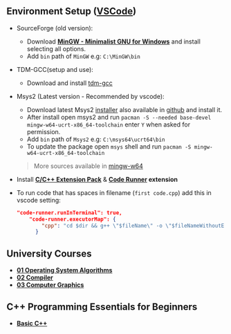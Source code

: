 ## Environment Setup ([VSCode](https://code.visualstudio.com/))

- SourceForge (old version):
  - Download **[MinGW - Minimalist GNU for Windows](https://sourceforge.net/projects/mingw/)** and install selecting all options.
  - Add `bin` path of `MinGW` e.g: `C:\MinGW\bin`
- TDM-GCC(setup and use):
  - Download and install [tdm-gcc](https://jmeubank.github.io/tdm-gcc/)
- Msys2 (Latest version - Recommended by vscode):
  - Download latest Msys2 [installer](https://www.msys2.org/#installation) also available in [github](https://github.com/msys2/msys2-installer/releases) and install it.
  - After install open msys2 and run `pacman -S --needed base-devel mingw-w64-ucrt-x86_64-toolchain` enter `Y` when asked for permission.
  - Add `bin` path of `Msys2` e.g: `C:\msys64\ucrt64\bin`
  - To update the package open `msys` shell and run `pacman -S mingw-w64-ucrt-x86_64-toolchain`
  > More sources available in [mingw-w64](https://www.mingw-w64.org/)

- Install **[C/C++ Extension Pack](https://marketplace.visualstudio.com/items?itemName=ms-vscode.cpptools-extension-pack)** & **[Code Runner](https://marketplace.visualstudio.com/items?itemName=formulahendry.code-runner) extension**
- To run code that has spaces in filename (`first code.cpp`) add this in vscode setting:

    ```json
    "code-runner.runInTerminal": true,
        "code-runner.executorMap": {
            "cpp": "cd $dir && g++ \"$fileName\" -o \"$fileNameWithoutExt\" && \"./$fileNameWithoutExt\""
          }
    ```

## University Courses

- **[01 Operating System Algorithms](https://github.com/aatansen/Deep-Dive-in-CPP/tree/main/00%20C%2B%2B%20University%20Courses/01%20Operating%20System%20Algorithms)**
- **[02 Compiler](https://github.com/aatansen/Deep-Dive-in-CPP/tree/main/00%20C%2B%2B%20University%20Courses/02%20Compiler)**
- **[03 Computer Graphics](https://github.com/aatansen/Deep-Dive-in-CPP/tree/main/00%20C%2B%2B%20University%20Courses/03%20Computer%20Graphics)**

## C++ Programming Essentials for Beginners

- **[Basic C++](https://github.com/aatansen/Deep-Dive-in-CPP/tree/main/01%20C%2B%2B%20Programming%20Essentials%20for%20Beginners)**
